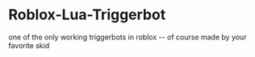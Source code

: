 # Roblox-Lua-Triggerbot
one of the only working triggerbots in roblox -- of course made by your favorite skid
